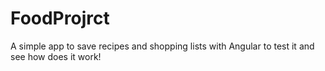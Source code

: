 # FoodProjrct

A simple app to save recipes and shopping lists with Angular to test it and see how does it work!
